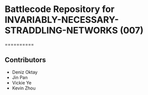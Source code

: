 # Battlecode Repository for INVARIABLY-NECESSARY-STRADDLING-NETWORKS (007)
==========

## Contributors
* Deniz Oktay
* Jin Pan
* Vickie Ye
* Kevin Zhou
